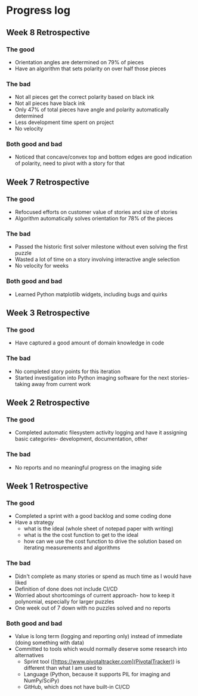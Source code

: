 # Progress log

## Week 8 Retrospective

### The good

* Orientation angles are determined on 79% of pieces
* Have an algorithm that sets polarity on over half those pieces

### The bad

* Not all pieces get the correct polarity based on black ink
* Not all pieces have black ink
* Only 47% of total pieces have angle and polarity automatically determined
* Less development time spent on project
* No velocity

### Both good and bad

* Noticed that concave/convex top and bottom edges are good indication of
  polarity, need to pivot with a story for that

## Week 7 Retrospective

### The good

* Refocused efforts on customer value of stories and size of stories
* Algorithm automatically solves orientation for 78% of the pieces

### The bad

* Passed the historic first solver milestone without even solving the first puzzle
* Wasted a lot of time on a story involving interactive angle selection
* No velocity for weeks

### Both good and bad

* Learned Python matplotlib widgets, including bugs and quirks

## Week 3 Retrospective

### The good

* Have captured a good amount of domain knowledge in code

### The bad

* No completed story points for this iteration
* Started investigation into Python imaging software for the next stories- taking away from current work

## Week 2 Retrospective

### The good

* Completed automatic filesystem activity logging and have it assigning basic
  categories- development, documentation, other

### The bad

* No reports and no meaningful progress on the imaging side

## Week 1 Retrospective

### The good

* Completed a sprint with a good backlog and some coding done
* Have a strategy
    * what is the ideal (whole sheet of notepad paper with writing)
    * what is the the cost function to get to the ideal
    * how can we use the cost function to drive the solution based on iterating measurements and algorithms

### The bad

* Didn't complete as many stories or spend as much time as I would have liked
* Definition of done does not include CI/CD
* Worried about shortcomings of current approach- how to keep it polynomial, especially for larger puzzles
* One week out of 7 down with no puzzles solved and no reports

### Both good and bad

* Value is long term (logging and reporting only) instead of immediate (doing something with data)
* Committed to tools which would normally deserve some research into alternatives
    * Sprint tool ([https://www.pivotaltracker.com](PivotalTracker)) is different than what I am used to
    * Language (Python, because it supports PIL for imaging and NumPy/SciPy)
    * GitHub, which does not have built-in CI/CD

